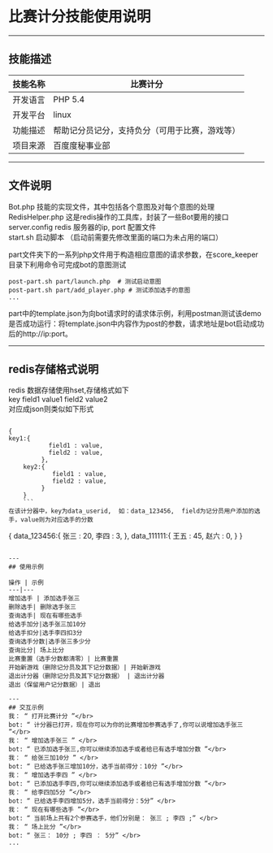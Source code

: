 # 比赛计分技能使用说明

---
## 技能描述
技能名称 | 比赛计分
---|---
开发语言 | PHP 5.4
开发平台 | linux 
功能描述 | 帮助记分员记分，支持负分（可用于比赛，游戏等）
项目来源 | 百度度秘事业部


---
## 文件说明
Bot.php  技能的实现文件，其中包括各个意图及对每个意图的处理</br>
RedisHelper.php  这是redis操作的工具库，封装了一些Bot要用的接口</br>
server.config  redis 服务器的ip, port 配置文件</br>
start.sh 启动脚本 （启动前需要先修改里面的端口为未占用的端口）

part文件夹下的一系列php文件用于构造相应意图的请求参数，在score_keeper目录下利用命令可完成bot的意图测试

```
post-part.sh part/launch.php  # 测试启动意图
post-part.sh part/add_player.php # 测试添加选手的意图
...
```

part中的template.json为向bot请求时的请求体示例，利用postman测试该demo是否成功运行：将template.json中内容作为post的参数，请求地址是bot启动成功后的http://ip:port。

---
## redis存储格式说明
redis 数据存储使用hset,存储格式如下</br>
key field1 value1 field2 value2 </br>
对应成json则类似如下形式

```

{
key1:{
           field1 : value,
           field2 : value,
         },
    key2:{
            field1 : value,
            field2 : value,
         }
    }
    ```
在该计分器中，key为data_userid,  如：data_123456,  field为记分员用户添加的选手，value则为对应选手的分数

```
{
    data_123456:{
                    张三 : 20,
                    李四 : 3,
                },
    data_111111:{
                    王五 : 45,
                    赵六 : 0,
                }
    }
```

---
## 使用示例

操作 | 示例
---|---
增加选手 | 添加选手张三
删除选手| 删除选手张三
查询选手| 现在有哪些选手
给选手加分|选手张三加10分
给选手扣分|选手李四扣3分
查询选手分数|选手张三多少分
查询比分| 场上比分
比赛重置（选手分数都清零）| 比赛重置
开始新游戏（删除记分员及其下记分数据）| 开始新游戏
退出计分器（删除记分员及其下记分数据） | 退出计分器
退出（保留用户记分数据）| 退出

---
## 交互示例
我： “ 打开比赛计分 ”</br>
bot: “ 计分器已打开，现在你可以为你的比赛增加参赛选手了,你可以说增加选手张三 ”</br>
我： “ 增加选手张三 ” </br>
bot: “ 已添加选手张三,你可以继续添加选手或者给已有选手增加分数 ”</br>
我： “ 给张三加10分 ” </br>
bot: “ 已给选手张三增加10分，选手当前得分：10分 ”</br>
我： “ 增加选手李四 ” </br>
bot: “ 已添加选手李四,你可以继续添加选手或者给已有选手增加分数 ”</br>
我： “ 给李四加5分 ”</br>
bot: “ 已给选手李四增加5分，选手当前得分：5分” </br>
我： “ 现在有哪些选手 ”</br>
bot: “ 当前场上共有2个参赛选手，他们分别是： 张三 ; 李四 ;” </br>
我： “ 场上比分 ”</br>
bot: “ 张三： 10分 ; 李四 ： 5分” </br>
...
